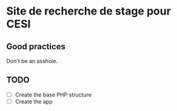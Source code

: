 # Site de recherche de stage pour CESI

## Good practices

Don't be an asshole.

## TODO

- [ ] Create the base PHP structure
- [ ] Create the app
